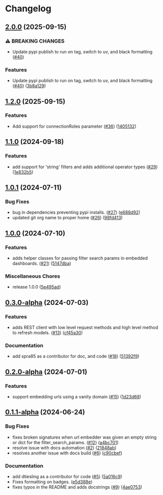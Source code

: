 # Changelog

## [2.0.0](https://github.com/camoag/omni-sdk/compare/v1.2.0...v2.0.0) (2025-09-15)


### ⚠ BREAKING CHANGES

* Update pypi publish to run on tag, switch to uv, and black formatting ([#40](https://github.com/camoag/omni-sdk/issues/40))

### Features

* Update pypi publish to run on tag, switch to uv, and black formatting ([#40](https://github.com/camoag/omni-sdk/issues/40)) ([3b8a129](https://github.com/camoag/omni-sdk/commit/3b8a129ce1e08f34ae055ab2ccada7f9cc0e2cbf))

## [1.2.0](https://github.com/camoag/omni-sdk/compare/v1.1.0...v1.2.0) (2025-09-15)


### Features

* Add support for connectionRoles parameter ([#36](https://github.com/camoag/omni-sdk/issues/36)) ([1405132](https://github.com/camoag/omni-sdk/commit/14051325547b761d4691c8cfb12ab83bc9aab925))

## [1.1.0](https://github.com/camoag/omni-sdk/compare/v1.0.1...v1.1.0) (2024-09-18)


### Features

* add support for 'string' filters and adds additional operator types ([#29](https://github.com/camoag/omni-sdk/issues/29)) ([1e832b5](https://github.com/camoag/omni-sdk/commit/1e832b59f96690e380a5c2ae0d5108d50280f4e3))

## [1.0.1](https://github.com/camoag/omni-sdk/compare/v1.0.0...v1.0.1) (2024-07-11)


### Bug Fixes

* bug in dependencies preventing pypi installs. ([#27](https://github.com/camoag/omni-sdk/issues/27)) ([e688d92](https://github.com/camoag/omni-sdk/commit/e688d923dbc04c3c2e9f41d9fb790bca8e8c9e4e))
* updated git org name to proper home ([#26](https://github.com/camoag/omni-sdk/issues/26)) ([98fd413](https://github.com/camoag/omni-sdk/commit/98fd4131a844c3c7805afff721152f993e2a3e1f))

## [1.0.0](https://github.com/camoag/omni-sdk/compare/v0.3.0-alpha...v1.0.0) (2024-07-10)


### Features

* adds helper classes for passing filter search params in embedded dashboards. ([#21](https://github.com/camoag/omni-sdk/issues/21)) ([5147dba](https://github.com/camoag/omni-sdk/commit/5147dba3fa51394e438ce6903a9baaa87f4d2278))


### Miscellaneous Chores

* release 1.0.0 ([5e495ad](https://github.com/camoag/omni-sdk/commit/5e495add0d01b0e5d5503dd756b96ea50012de87))

## [0.3.0-alpha](https://github.com/camoag/omni-sdk/compare/v0.2.0-alpha...v0.3.0-alpha) (2024-07-03)


### Features

* adds REST client with low level request methods and high level method to refresh models. ([#13](https://github.com/camoag/omni-sdk/issues/13)) ([cf45a30](https://github.com/camoag/omni-sdk/commit/cf45a308443e7544a85d388f56cb56043b831a8e))


### Documentation

* add spra85 as a contributor for doc, and code ([#18](https://github.com/camoag/omni-sdk/issues/18)) ([51392f9](https://github.com/camoag/omni-sdk/commit/51392f9147a467949e40c7d8b2464fdf91e85e03))

## [0.2.0-alpha](https://github.com/camoag/omni-sdk/compare/v0.1.1-alpha...v0.2.0-alpha) (2024-07-01)


### Features

* support embedding urls using a vanity domain ([#15](https://github.com/camoag/omni-sdk/issues/15)) ([1d23d68](https://github.com/camoag/omni-sdk/commit/1d23d68ac570e77d50b45e0fe3e11b3a7832424b))

## [0.1.1-alpha](https://github.com/camoag/omni-sdk/compare/v0.1.0-alpha...v0.1.1-alpha) (2024-06-24)


### Bug Fixes

* fixes broken signatures when url embedder was given an empty string or dict for the filter_search_params. ([#12](https://github.com/camoag/omni-sdk/issues/12)) ([a4bc701](https://github.com/camoag/omni-sdk/commit/a4bc701e5c43da0018017d39332bf6c618f7c636))
* resolve issue with docs automation ([#2](https://github.com/camoag/omni-sdk/issues/2)) ([21848ab](https://github.com/camoag/omni-sdk/commit/21848ab430c0aac92c189f70fccc92643229ed84))
* resolves another issue with docs build ([#6](https://github.com/camoag/omni-sdk/issues/6)) ([c90cbef](https://github.com/camoag/omni-sdk/commit/c90cbefe5295f13f3870101b5df070f53a1d76df))


### Documentation

* add dtiesling as a contributor for code ([#5](https://github.com/camoag/omni-sdk/issues/5)) ([5a016c9](https://github.com/camoag/omni-sdk/commit/5a016c9c35c772e3d755cf3e972f2172a14febc6))
* Fixes formatting on badges. ([e5d388e](https://github.com/camoag/omni-sdk/commit/e5d388e684505528ee5684d3a498decf6f743366))
* fixes typos in the README and adds docstrings ([#9](https://github.com/camoag/omni-sdk/issues/9)) ([4ae0753](https://github.com/camoag/omni-sdk/commit/4ae07539658edc16f202932cf036936a621263de))
